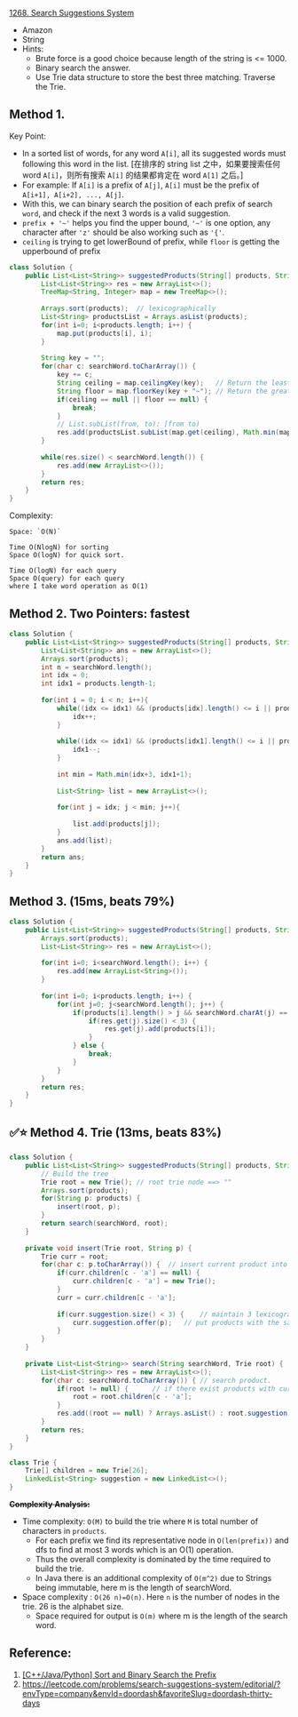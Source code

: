 [1268. Search Suggestions System](https://leetcode.com/problems/search-suggestions-system/)

* Amazon
* String
* Hints:
    * Brute force is a good choice because length of the string is <= 1000.
    * Binary search the answer.
    * Use Trie data structure to store the best three matching. Traverse the Trie.
    

## Method 1. 
Key Point:
* In a sorted list of words, for any word `A[i]`, all its suggested words must following this word in the list. [在排序的 string list 之中，如果要搜索任何 word `A[i]`，则所有搜索 `A[i]` 的结果都肯定在 word `A[1]` 之后。]
* For example: If `A[i]` is a prefix of `A[j]`, `A[i]` must be the prefix of `A[i+1], A[i+2], ..., A[j]`.
* With this, we can binary search the position of each prefix of search `word`, and check if the next 3 words is a valid suggestion.
* `prefix + '~'` helps you find the upper bound, `'~'` is one option, any character after `'z'` should be also working such as `'{'`.
* `ceiling` is trying to get lowerBound of prefix, while `floor` is getting the upperbound of prefix
```java
class Solution {
    public List<List<String>> suggestedProducts(String[] products, String searchWord) {
        List<List<String>> res = new ArrayList<>();
        TreeMap<String, Integer> map = new TreeMap<>();
        
        Arrays.sort(products);  // lexicographically
        List<String> productsList = Arrays.asList(products);
        for(int i=0; i<products.length; i++) {
            map.put(products[i], i);
        }
        
        String key = "";
        for(char c: searchWord.toCharArray()) {
            key += c;
            String ceiling = map.ceilingKey(key);   // Return the least key greater than or equal to the given key, or null
            String floor = map.floorKey(key + "~"); // Return the greatest key less than or equal to the given key, or null
            if(ceiling == null || floor == null) {
                break;
            }
            // List.subList(from, to): [from to)
            res.add(productsList.subList(map.get(ceiling), Math.min(map.get(ceiling) + 3, map.get(floor) + 1)));
        }
        
        while(res.size() < searchWord.length()) {
            res.add(new ArrayList<>());
        }
        return res;
    }
}
```    
Complexity:

    Space: `O(N)`
    
    Time O(NlogN) for sorting
    Space O(logN) for quick sort.
    
    Time O(logN) for each query
    Space O(query) for each query
    where I take word operation as O(1)


## Method 2. Two Pointers: fastest
```java
class Solution {
    public List<List<String>> suggestedProducts(String[] products, String searchWord) {
        List<List<String>> ans = new ArrayList<>();
        Arrays.sort(products);
        int n = searchWord.length();
        int idx = 0;
        int idx1 = products.length-1;
        
        for(int i = 0; i < n; i++){
            while((idx <= idx1) && (products[idx].length() <= i || products[idx].charAt(i) != searchWord.charAt(i))){
                idx++;
            }
            
            while((idx <= idx1) && (products[idx1].length() <= i || products[idx1].charAt(i) != searchWord.charAt(i))){
                idx1--;
            }
            
            int min = Math.min(idx+3, idx1+1);
       
            List<String> list = new ArrayList<>();
            
            for(int j = idx; j < min; j++){
                
                list.add(products[j]);
            }
            ans.add(list);
        }
        return ans;
    }
}
```


## Method 3. (15ms, beats 79%)
```java
class Solution {
    public List<List<String>> suggestedProducts(String[] products, String searchWord) {
        Arrays.sort(products);
        List<List<String>> res = new ArrayList<>();
        
        for(int i=0; i<searchWord.length(); i++) {
            res.add(new ArrayList<String>());
        }
        
        for(int i=0; i<products.length; i++) {
            for(int j=0; j<searchWord.length(); j++) {
                if(products[i].length() > j && searchWord.charAt(j) == products[i].charAt(j)) {
                    if(res.get(j).size() < 3) {
                        res.get(j).add(products[i]);
                    }
                } else {
                    break;
                }
            }
        }
        return res;
    }
}
```


## ✅⭐ Method 4. Trie (13ms, beats 83%)
```java
class Solution {
    public List<List<String>> suggestedProducts(String[] products, String searchWord) {
        // Build the tree
        Trie root = new Trie(); // root trie node ==> ""
        Arrays.sort(products);
        for(String p: products) {
            insert(root, p);
        }
        return search(searchWord, root);
    }
    
    private void insert(Trie root, String p) {
        Trie curr = root;
        for(char c: p.toCharArray()) {  // insert current product into trie
            if(curr.children[c - 'a'] == null) {
                curr.children[c - 'a'] = new Trie();
            }
            curr = curr.children[c - 'a'];
            
            if(curr.suggestion.size() < 3) {    // maintain 3 lexicographically minimum strings.
                curr.suggestion.offer(p);   // put products with the same prefix into suggestion list
            }
        }
    }
    
    private List<List<String>> search(String searchWord, Trie root) {
        List<List<String>> res = new ArrayList<>();
        for(char c: searchWord.toCharArray()) { // search product.
            if(root != null) {      // if there exist products with current prefix.
                root = root.children[c - 'a'];
            }
            res.add((root == null) ? Arrays.asList() : root.suggestion);    // add it if there exist products with current prefix.
        }
        return res;
    }
}

class Trie {
    Trie[] children = new Trie[26];
    LinkedList<String> suggestion = new LinkedList<>();
}
```


~~**Complexity Analysis:**~~
* Time complexity: `O(M)` to build the trie where `M` is total number of characters in `products`.
  * For each prefix we find its representative node in `O(len(prefix))` and dfs to find at most 3 words which is an O(1) operation. 
  * Thus the overall complexity is dominated by the time required to build the trie.
  * In Java there is an additional complexity of `O(m^2)` due to Strings being immutable, here m is the length of searchWord.
* Space complexity : `O(26 n)=O(n)`. Here `n` is the number of nodes in the trie. 26 is the alphabet size.
  * Space required for output is `O(m)` where m is the length of the search word.


## Reference:
1. [[C++/Java/Python] Sort and Binary Search the Prefix](https://leetcode.com/problems/search-suggestions-system/discuss/436674/C%2B%2BJavaPython-Sort-and-Binary-Search-the-Prefix)
2. https://leetcode.com/problems/search-suggestions-system/editorial/?envType=company&envId=doordash&favoriteSlug=doordash-thirty-days